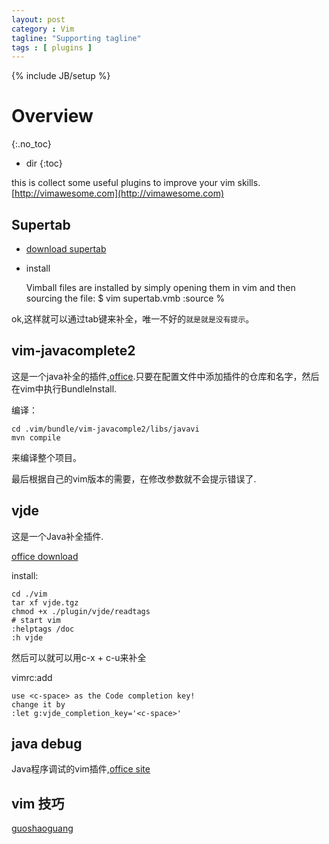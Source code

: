 ```yaml
---
layout: post
category : Vim
tagline: "Supporting tagline"
tags : [ plugins ]
---
```

{% include JB/setup %}

# Overview
{:.no_toc}

* dir
{:toc}

this is collect some useful plugins to improve your vim skills.[http://vimawesome.com](http://vimawesome.com)

## Supertab

 + [download supertab](http://www.vim.org/scripts/script.php?script_id=1643)
 + install

	Vimball files are installed by simply opening them in vim and then sourcing the file:
	$ vim supertab.vmb
	:source %

ok,这样就可以通过tab键来补全，唯一不好的`就是就是没有提示`。

## vim-javacomplete2

这是一个java补全的插件,[office](https://github.com/artur-shaik/vim-javacomplete2).只要在配置文件中添加插件的仓库和名字，然后在vim中执行BundleInstall.

编译：

	cd .vim/bundle/vim-javacomple2/libs/javavi
	mvn compile

来编译整个项目。

最后根据自己的vim版本的需要，在修改参数就不会提示错误了.

## vjde

这是一个Java补全插件.

[office download](http://www.vim.org/scripts/script.php?script_id=1213)

install:

	cd ./vim
	tar xf vjde.tgz
	chmod +x ./plugin/vjde/readtags
	# start vim
	:helptags /doc
	:h vjde

然后可以就可以用c-x + c-u来补全

vimrc:add

	use <c-space> as the Code completion key!
	change it by
	:let g:vjde_completion_key='<c-space>'

## java debug

Java程序调试的vim插件,[office site](http://www.vim.org/scripts/script.php?script_id=1954)

## vim 技巧

[guoshaoguang](http://guoshaoguang.com/blog/tag/vim/)

